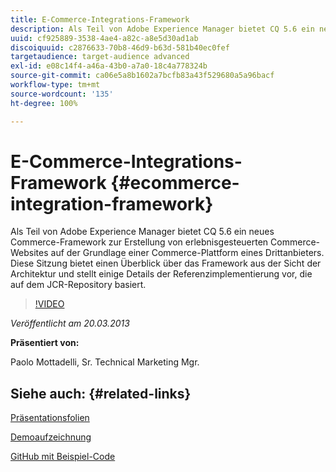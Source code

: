 ```yaml
---
title: E-Commerce-Integrations-Framework
description: Als Teil von Adobe Experience Manager bietet CQ 5.6 ein neues Commerce-Framework zur Erstellung von erlebnisgesteuerten Commerce-Websites auf der Grundlage einer Commerce-Plattform eines Drittanbieters. Diese Sitzung bietet einen Überblick über das Framework aus der Sicht der Architektur und stellt einige Details der Referenzimplementierung vor, die auf dem JCR-Repository basiert.
uuid: cf925889-3538-4ae4-a82c-a8e5d30ad1ab
discoiquuid: c2876633-70b8-46d9-b63d-581b40ec0fef
targetaudience: target-audience advanced
exl-id: e08c14f4-a46a-43b0-a7a0-18c4a778324b
source-git-commit: ca06e5a8b1602a7bcfb83a43f529680a5a96bacf
workflow-type: tm+mt
source-wordcount: '135'
ht-degree: 100%

---
```


# E-Commerce-Integrations-Framework {#ecommerce-integration-framework}

Als Teil von Adobe Experience Manager bietet CQ 5.6 ein neues Commerce-Framework zur Erstellung von erlebnisgesteuerten Commerce-Websites auf der Grundlage einer Commerce-Plattform eines Drittanbieters. Diese Sitzung bietet einen Überblick über das Framework aus der Sicht der Architektur und stellt einige Details der Referenzimplementierung vor, die auf dem JCR-Repository basiert.

>[!VIDEO](https://video.tv.adobe.com/v/19577/?quality=9)

*Veröffentlicht am 20.03.2013*

**Präsentiert von:**

Paolo Mottadelli, Sr. Technical Marketing Mgr.

## Siehe auch: {#related-links}

[Präsentationsfolien](https://www.slideshare.net/paolomoz/aem-cq-ecommerce-framework)

[Demoaufzeichnung](https://vimeo.com/62251523)

[GitHub mit Beispiel-Code](https://github.com/paolomoz/cq-commerce-impl-sample)

